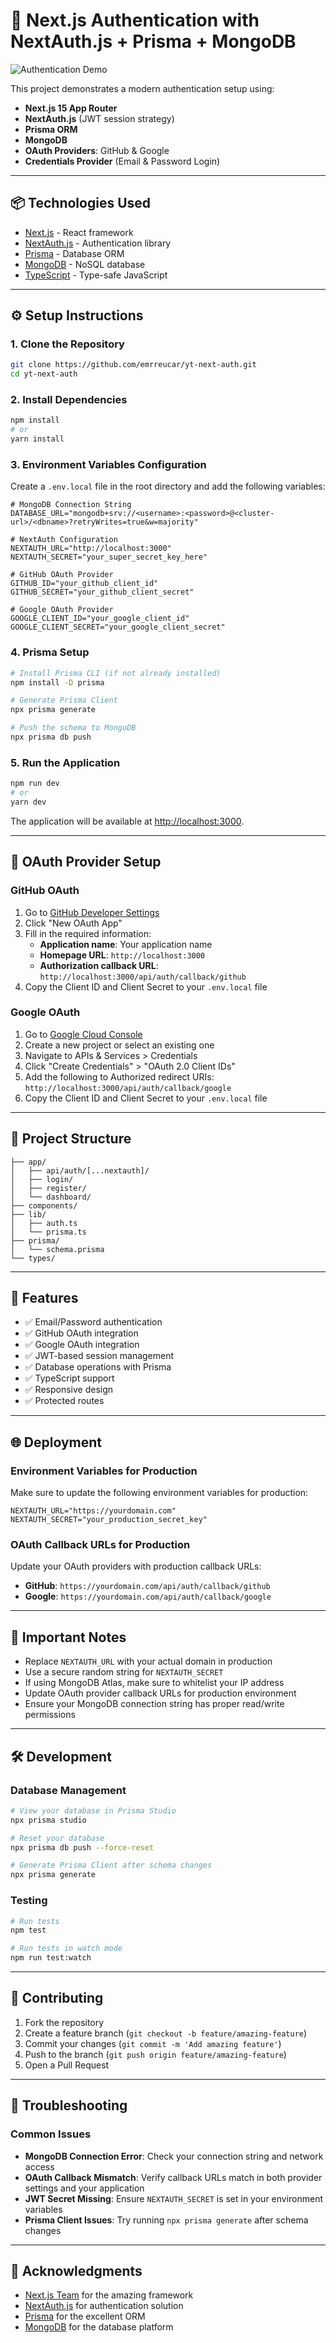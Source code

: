 # 🔐 Next.js Authentication with NextAuth.js + Prisma + MongoDB

![Authentication Demo](https://github.com/user-attachments/assets/c5543913-276d-4277-8909-f50bba17fa21)

This project demonstrates a modern authentication setup using:

- **Next.js 15 App Router**
- **NextAuth.js** (JWT session strategy)
- **Prisma ORM**
- **MongoDB**
- **OAuth Providers**: GitHub & Google
- **Credentials Provider** (Email & Password Login)

---

## 📦 Technologies Used

- [Next.js](https://nextjs.org/) - React framework
- [NextAuth.js](https://next-auth.js.org/) - Authentication library
- [Prisma](https://www.prisma.io/) - Database ORM
- [MongoDB](https://www.mongodb.com/) - NoSQL database
- [TypeScript](https://www.typescriptlang.org/) - Type-safe JavaScript

---

## ⚙️ Setup Instructions

### 1. Clone the Repository

```bash
git clone https://github.com/emrreucar/yt-next-auth.git
cd yt-next-auth
```

### 2. Install Dependencies

```bash
npm install
# or
yarn install
```

### 3. Environment Variables Configuration

Create a `.env.local` file in the root directory and add the following variables:

```env
# MongoDB Connection String
DATABASE_URL="mongodb+srv://<username>:<password>@<cluster-url>/<dbname>?retryWrites=true&w=majority"

# NextAuth Configuration
NEXTAUTH_URL="http://localhost:3000"
NEXTAUTH_SECRET="your_super_secret_key_here"

# GitHub OAuth Provider
GITHUB_ID="your_github_client_id"
GITHUB_SECRET="your_github_client_secret"

# Google OAuth Provider
GOOGLE_CLIENT_ID="your_google_client_id"
GOOGLE_CLIENT_SECRET="your_google_client_secret"
```

### 4. Prisma Setup

```bash
# Install Prisma CLI (if not already installed)
npm install -D prisma

# Generate Prisma Client
npx prisma generate

# Push the schema to MongoDB
npx prisma db push
```

### 5. Run the Application

```bash
npm run dev
# or
yarn dev
```

The application will be available at [http://localhost:3000](http://localhost:3000).

---

## 🔧 OAuth Provider Setup

### GitHub OAuth

1. Go to [GitHub Developer Settings](https://github.com/settings/developers)
2. Click "New OAuth App"
3. Fill in the required information:
   - **Application name**: Your application name
   - **Homepage URL**: `http://localhost:3000`
   - **Authorization callback URL**: `http://localhost:3000/api/auth/callback/github`
4. Copy the Client ID and Client Secret to your `.env.local` file

### Google OAuth

1. Go to [Google Cloud Console](https://console.cloud.google.com/)
2. Create a new project or select an existing one
3. Navigate to APIs & Services > Credentials
4. Click "Create Credentials" > "OAuth 2.0 Client IDs"
5. Add the following to Authorized redirect URIs: `http://localhost:3000/api/auth/callback/google`
6. Copy the Client ID and Client Secret to your `.env.local` file

---

## 📁 Project Structure

```
├── app/
│   ├── api/auth/[...nextauth]/
│   ├── login/
│   ├── register/
│   └── dashboard/
├── components/
├── lib/
│   ├── auth.ts
│   └── prisma.ts
├── prisma/
│   └── schema.prisma
└── types/
```

---

## 🚀 Features

- ✅ Email/Password authentication
- ✅ GitHub OAuth integration
- ✅ Google OAuth integration
- ✅ JWT-based session management
- ✅ Database operations with Prisma
- ✅ TypeScript support
- ✅ Responsive design
- ✅ Protected routes

---

## 🌐 Deployment

### Environment Variables for Production

Make sure to update the following environment variables for production:

```env
NEXTAUTH_URL="https://yourdomain.com"
NEXTAUTH_SECRET="your_production_secret_key"
```

### OAuth Callback URLs for Production

Update your OAuth providers with production callback URLs:

- **GitHub**: `https://yourdomain.com/api/auth/callback/github`
- **Google**: `https://yourdomain.com/api/auth/callback/google`

---

## 📝 Important Notes

- Replace `NEXTAUTH_URL` with your actual domain in production
- Use a secure random string for `NEXTAUTH_SECRET`
- If using MongoDB Atlas, make sure to whitelist your IP address
- Update OAuth provider callback URLs for production environment
- Ensure your MongoDB connection string has proper read/write permissions

---

## 🛠️ Development

### Database Management

```bash
# View your database in Prisma Studio
npx prisma studio

# Reset your database
npx prisma db push --force-reset

# Generate Prisma Client after schema changes
npx prisma generate
```

### Testing

```bash
# Run tests
npm test

# Run tests in watch mode
npm run test:watch
```

---

## 🤝 Contributing

1. Fork the repository
2. Create a feature branch (`git checkout -b feature/amazing-feature`)
3. Commit your changes (`git commit -m 'Add amazing feature'`)
4. Push to the branch (`git push origin feature/amazing-feature`)
5. Open a Pull Request

---

## 🐛 Troubleshooting

### Common Issues

- **MongoDB Connection Error**: Check your connection string and network access
- **OAuth Callback Mismatch**: Verify callback URLs match in both provider settings and your application
- **JWT Secret Missing**: Ensure `NEXTAUTH_SECRET` is set in your environment variables
- **Prisma Client Issues**: Try running `npx prisma generate` after schema changes

---

## 🙏 Acknowledgments

- [Next.js Team](https://nextjs.org/) for the amazing framework
- [NextAuth.js](https://next-auth.js.org/) for authentication solution
- [Prisma](https://www.prisma.io/) for the excellent ORM
- [MongoDB](https://www.mongodb.com/) for the database platform
